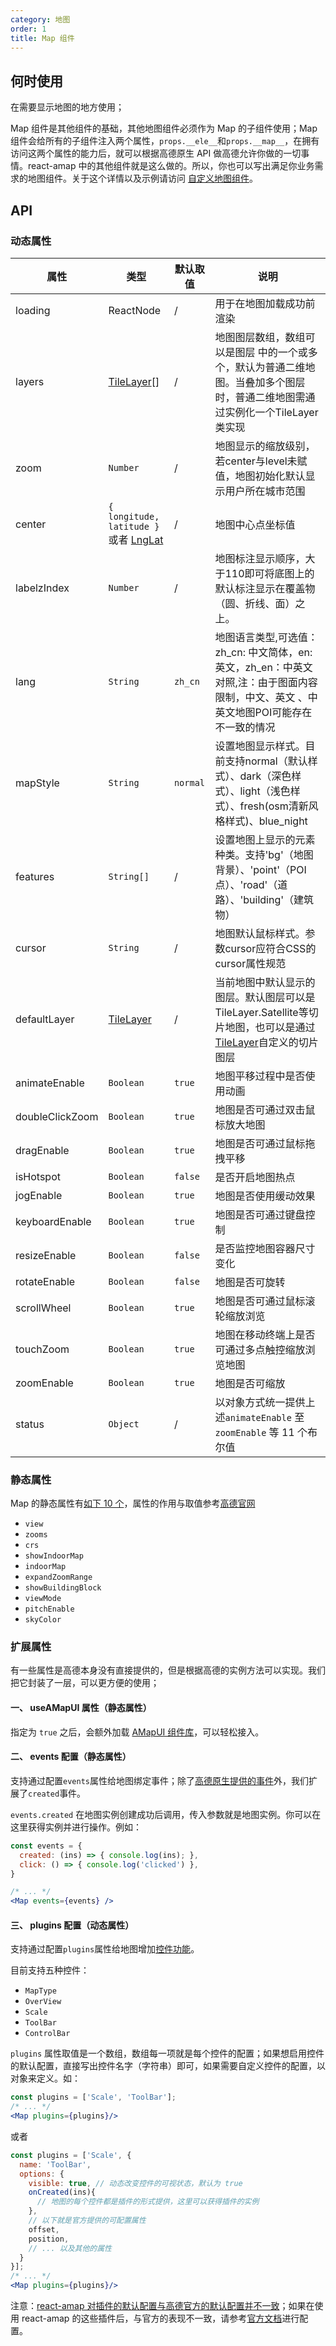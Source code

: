 ```yaml
---
category: 地图
order: 1
title: Map 组件
---
```


## 何时使用

在需要显示地图的地方使用；

Map 组件是其他组件的基础，其他地图组件必须作为 Map 的子组件使用；Map 组件会给所有的子组件注入两个属性，`props.__ele__`和`props.__map__`，在拥有访问这两个属性的能力后，就可以根据高德原生 API 做高德允许你做的一切事情。react-amap 中的其他组件就是这么做的。所以，你也可以写出满足你业务需求的地图组件。关于这个详情以及示例请访问 [自定义地图组件](/articles/extend)。


## API

### 动态属性

| 属性 | 类型 | 默认取值 | 说明 |
|------|-----|------|-----|
| loading | ReactNode | / | 用于在地图加载成功前渲染 |
| layers | [TileLayer](http://lbs.amap.com/api/javascript-api/reference/layer#TileLayer)\[\]| / |地图图层数组，数组可以是图层 中的一个或多个，默认为普通二维地图。当叠加多个图层时，普通二维地图需通过实例化一个TileLayer类实现|
| zoom | `Number` | / | 地图显示的缩放级别，若center与level未赋值，地图初始化默认显示用户所在城市范围|
| center | `{ longitude, latitude }` 或者 [LngLat](http://lbs.amap.com/api/javascript-api/reference/core#LngLat) | / |地图中心点坐标值|
| labelzIndex |`Number`|/|地图标注显示顺序，大于110即可将底图上的默认标注显示在覆盖物（圆、折线、面）之上。|
| lang |`String`|`zh_cn`|地图语言类型,可选值：zh_cn: 中文简体，en: 英文，zh_en：中英文对照,注：由于图面内容限制，中文、英文 、中英文地图POI可能存在不一致的情况|
| mapStyle | `String` |`normal` | 设置地图显示样式。目前支持normal（默认样式）、dark（深色样式）、light（浅色样式）、fresh(osm清新风格样式)、blue_night|
| features |`String[]`|/|设置地图上显示的元素种类。支持'bg'（地图背景）、'point'（POI点）、'road'（道路）、'building'（建筑物）| 
| cursor |`String`|/|地图默认鼠标样式。参数cursor应符合CSS的cursor属性规范|
| defaultLayer |[TileLayer](http://lbs.amap.com/api/javascript-api/reference/layer#TileLayer)|/|当前地图中默认显示的图层。默认图层可以是TileLayer.Satellite等切片地图，也可以是通过[TileLayer](http://lbs.amap.com/api/javascript-api/reference/layer#TileLayer)自定义的切片图层|
| animateEnable | `Boolean` |`true`| 地图平移过程中是否使用动画 |
| doubleClickZoom | `Boolean` |`true`| 地图是否可通过双击鼠标放大地图 |
| dragEnable | `Boolean` |`true`| 地图是否可通过鼠标拖拽平移 |
| isHotspot | `Boolean` |`false`| 是否开启地图热点 |
| jogEnable | `Boolean` |`true`| 地图是否使用缓动效果 |
| keyboardEnable | `Boolean` |`true`| 地图是否可通过键盘控制 |
| resizeEnable | `Boolean` |`false`| 是否监控地图容器尺寸变化 |
| rotateEnable | `Boolean` |`false`| 地图是否可旋转 |
| scrollWheel | `Boolean` |`true`| 地图是否可通过鼠标滚轮缩放浏览 |
| touchZoom | `Boolean` |`true`| 地图在移动终端上是否可通过多点触控缩放浏览地图 |
| zoomEnable | `Boolean` |`true`| 地图是否可缩放 |
| status | `Object` | / | 以对象方式统一提供上述`animateEnable` 至 `zoomEnable` 等 11 个布尔值 |


### 静态属性

Map 的静态属性有[如下 10 个](https://github.com/ElemeFE/react-amap/blob/master/components/map/index.js#L60)，属性的作用与取值参考[高德官网](http://lbs.amap.com/api/javascript-api/reference/map)

+ `view`
+ `zooms`
+ `crs`
+ `showIndoorMap`
+ `indoorMap`
+ `expandZoomRange`
+ `showBuildingBlock`
+ `viewMode`
+ `pitchEnable`
+ `skyColor`

### 扩展属性

有一些属性是高德本身没有直接提供的，但是根据高德的实例方法可以实现。我们把它封装了一层，可以更方便的使用；

#### 一、 useAMapUI 属性（静态属性）

指定为 `true` 之后，会额外加载 [AMapUI 组件库](http://lbs.amap.com/api/javascript-api/guide/amap-ui/intro)，可以轻松接入。

#### 二、 events 配置（静态属性）

支持通过配置`events`属性给地图绑定事件；除了[高德原生提供的事件](http://lbs.amap.com/api/javascript-api/reference/map)外，我们扩展了`created`事件。

`events.created` 在地图实例创建成功后调用，传入参数就是地图实例。你可以在这里获得实例并进行操作。例如：

```jsx 
const events = {
  created: (ins) => { console.log(ins); },
  click: () => { console.log('clicked') },
}

/* ... */
<Map events={events} />
```


#### 三、 plugins 配置（动态属性）

支持通过配置`plugins`属性给地图增加[控件功能](http://lbs.amap.com/api/javascript-api/reference/map-control)。

目前支持五种控件：

+ `MapType`
+ `OverView`
+ `Scale`
+ `ToolBar`
+ `ControlBar`

`plugins` 属性取值是一个数组，数组每一项就是每个控件的配置；如果想启用控件的默认配置，直接写出控件名字（字符串）即可，如果需要自定义控件的配置，以对象来定义。如：

```jsx
const plugins = ['Scale', 'ToolBar'];
/* ... */
<Map plugins={plugins}/>
```

或者

```jsx
const plugins = ['Scale', {
  name: 'ToolBar',
  options: {
    visible: true, // 动态改变控件的可视状态，默认为 true
    onCreated(ins){
      // 地图的每个控件都是插件的形式提供，这里可以获得插件的实例
    },
    // 以下就是官方提供的可配置属性
    offset,
    position,
    // ... 以及其他的属性
  }
}];
/* ... */
<Map plugins={plugins}/>
```


注意：[react-amap 对插件的默认配置与高德官方的默认配置并不一致](https://github.com/ElemeFE/react-amap/issues/21)；如果在使用 react-amap 的这些插件后，与官方的表现不一致，请参考[官方文档](http://lbs.amap.com/api/javascript-api/reference/map-control)进行配置。
